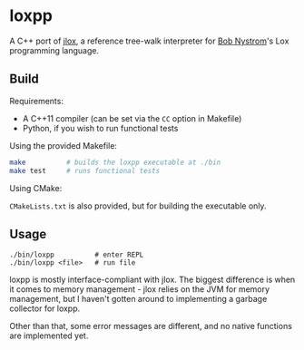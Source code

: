 # loxpp
A C++ port of [jlox](https://github.com/munificent/craftinginterpreters/tree/master/java/com/craftinginterpreters), a reference tree-walk interpreter for [Bob Nystrom](http://github.com/munificent/)'s Lox programming language.

## Build

Requirements:
- A C++11 compiler (can be set via the `CC` option in Makefile)
- Python, if you wish to run functional tests

Using the provided Makefile:
```bash
make          # builds the loxpp executable at ./bin
make test     # runs functional tests
```

Using CMake:

`CMakeLists.txt` is also provided, but for building the executable only.


## Usage
```
./bin/loxpp          # enter REPL
./bin/loxpp <file>   # run file
```

loxpp is mostly interface-compliant with jlox.
The biggest difference is when it comes to memory management - jlox relies on the JVM for memory management, but I haven't gotten around to implementing a garbage collector for loxpp.

Other than that, some error messages are different, and no native functions are implemented yet.
